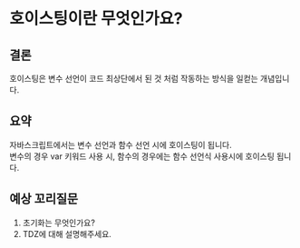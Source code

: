 # 호이스팅이란 무엇인가요?

## 결론
호이스팅은 변수 선언이 코드 최상단에서 된 것 처럼 작동하는 방식을 일컫는 개념입니다.

## 요약
자바스크립트에서는 변수 선언과 함수 선언 시에 호이스팅이 됩니다.<br/>
변수의 경우 var 키워드 사용 시, 함수의 경우에는 함수 선언식 사용시에 호이스팅 됩니다.

## 예상 꼬리질문
1. 초기화는 무엇인가요?
2. TDZ에 대해 설명해주세요.
